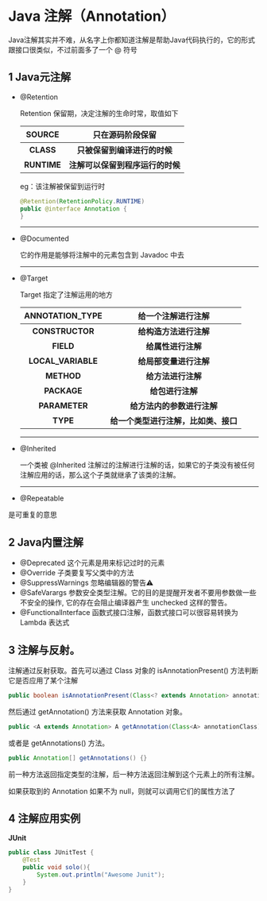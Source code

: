 # Java 注解（Annotation）

Java注解其实并不难，从名字上你都知道注解是帮助Java代码执行的，它的形式跟接口很类似，不过前面多了一个 @ 符号

## 1 Java元注解

- @Retention

  Retention 保留期，决定注解的生命时常，取值如下

  |   SOURCE    |         只在源码阶段保留         |
  | :---------: | :------------------------------: |
  |  **CLASS**  |   **只被保留到编译进行的时候**   |
  | **RUNTIME** | **注解可以保留到程序运行的时候** |

  eg：该注解被保留到运行时

  ~~~java
  @Retention(RetentionPolicy.RUNTIME)
  public @interface Annotation {
  }
  ~~~

  <hr>

- @Documented

  它的作用是能够将注解中的元素包含到 Javadoc 中去


  <hr>

- @Target

  Target 指定了注解运用的地方

  | **ANNOTATION_TYPE** |        **给一个注解进行注解**        |
  | :-----------------: | :----------------------------------: |
  |   **CONSTRUCTOR**   |        **给构造方法进行注解**        |
  |      **FIELD**      |          **给属性进行注解**          |
  | **LOCAL_VARIABLE**  |        **给局部变量进行注解**        |
  |     **METHOD**      |          **给方法进行注解**          |
  |     **PACKAGE**     |           **给包进行注解**           |
  |    **PARAMETER**    |      **给方法内的参数进行注解**      |
  |      **TYPE**       | **给一个类型进行注解，比如类、接口** |
  <hr>

- @Inherited

  一个类被 @Inherited 注解过的注解进行注解的话，如果它的子类没有被任何注解应用的话，那么这个子类就继承了该类的注解。

  <hr>

- @Repeatable

是可重复的意思

## 2 Java内置注解
- @Deprecated
这个元素是用来标记过时的元素
- @Override
子类要复写父类中的方法
- @SuppressWarnings
忽略编辑器的警告⚠
- @SafeVarargs
参数安全类型注解。它的目的是提醒开发者不要用参数做一些不安全的操作,
它的存在会阻止编译器产生 unchecked 这样的警告。
- @FunctionalInterface
函数式接口注解，函数式接口可以很容易转换为 Lambda 表达式

## 3 注解与反射。

注解通过反射获取。首先可以通过 Class 对象的 isAnnotationPresent() 方法判断它是否应用了某个注解
~~~java
public boolean isAnnotationPresent(Class<? extends Annotation> annotationClass) {}
~~~

然后通过 getAnnotation() 方法来获取 Annotation 对象。

~~~java
public <A extends Annotation> A getAnnotation(Class<A> annotationClass) {}
~~~

或者是 getAnnotations() 方法。
~~~java
public Annotation[] getAnnotations() {}
~~~

前一种方法返回指定类型的注解，后一种方法返回注解到这个元素上的所有注解。

如果获取到的 Annotation 如果不为 null，则就可以调用它们的属性方法了

## 4 注解应用实例

**JUnit**

~~~java
public class JUnitTest {
    @Test
    public void solo(){
        System.out.println("Awesome Junit");
    }
}
~~~

